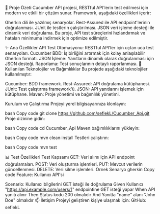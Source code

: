 🚀 Proje Özeti
Cucumber API projesi, RESTful API'lerin test edilmesi için modern ve etkili bir çözüm sunar.
Framework, aşağıdaki özellikleri içerir:

Gherkin dili ile yazılmış senaryolar.
Rest-Assured ile API endpoint'lerinin doğrulanması.
JUnit ile testlerin çalıştırılması.
JSON veri işleme desteği ile dinamik veri doğrulama.
Bu proje, API test süreçlerini hızlandırmak ve hataları minimuma indirmek için optimize edilmiştir.

✨ Ana Özellikler
API Test Otomasyonu: RESTful API'ler için uçtan uca test senaryoları.
Cucumber BDD: İş birliğini artırmak için kolay anlaşılabilir Gherkin formatı.
JSON İşleme: Yanıtların dinamik olarak doğrulanması için JSON desteği.
Raporlama: Test sonuçlarının detaylı raporlanması.
📐 Kullanılan Teknolojiler ve Bağımlılıklar
Bu projede aşağıdaki teknolojiler kullanılmıştır:

Cucumber: BDD framework.
Rest-Assured: API doğrulama kütüphanesi.
JUnit: Test çalıştırma framework'ü.
JSON: API yanıtlarını işlemek için kütüphane.
Maven: Proje yönetimi ve bağımlılık yönetimi.

 Kurulum ve Çalıştırma
Projeyi yerel bilgisayarınıza klonlayın:

bash
Copy code
git clone https://github.com/seflekL/Cucumber_Api.git
Proje dizinine gidin:

bash
Copy code
cd Cucumber_Api
Maven bağımlılıklarını yükleyin:

bash
Copy code
mvn clean install
Testleri çalıştırın:

bash
Copy code
mvn test

📊 Test Özellikleri
Test Kapsamı
GET: Veri alımı için API endpoint doğrulamaları.
POST: Veri oluşturma işlemleri.
PUT: Mevcut verilerin güncellenmesi.
DELETE: Veri silme işlemleri.
Örnek Senaryo
gherkin
Copy code
Feature: Kullanıcı API'si

  Scenario: Kullanıcı bilgilerini GET isteği ile doğrulama
    Given Kullanıcı "https://api.example.com/users/1" endpointine GET isteği yapar
    When API yanıtı alınır
    Then Status kodu 200 olmalıdır
    And Yanıtta "name" alanı "John Doe" olmalıdır
📫 İletişim
Projeyi geliştiren kişiye ulaşmak için:
GitHub: seflekL



